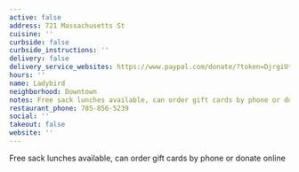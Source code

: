 ```yaml
---
active: false
address: 721 Massachusetts St
cuisine: ''
curbside: false
curbside_instructions: ''
delivery: false
delivery_service_websites: https://www.paypal.com/donate/?token=DjrgiUtpB3XvhXOzc4Nz5Nd76hmBY0aWVXiNjhX3n5RZwjjAsH6g_SovRIVisUalf9zBBG&country.x=US&locale.x=US
hours: ''
name: Ladybird
neighborhood: Downtown
notes: Free sack lunches available, can order gift cards by phone or donate online
restaurant_phone: 785-856-5239
social: ''
takeout: false
website: ''
---
```


Free sack lunches available, can order gift cards by phone or donate online